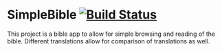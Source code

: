 # SimpleBible [![Build Status](https://api.travis-ci.org/barnhill/SimpleBible.svg?branch=master)](https://travis-ci.org/barnhill/SimpleBible)
This project is a bible app to allow for simple browsing and reading of the bible.  Different translations allow for comparison of translations as well.
